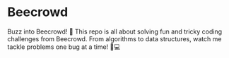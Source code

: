 # Beecrowd
Buzz into Beecrowd! 🐝 This repo is all about solving fun and tricky coding challenges from Beecrowd. From algorithms to data structures, watch me tackle problems one bug at a time! 🚀💻

